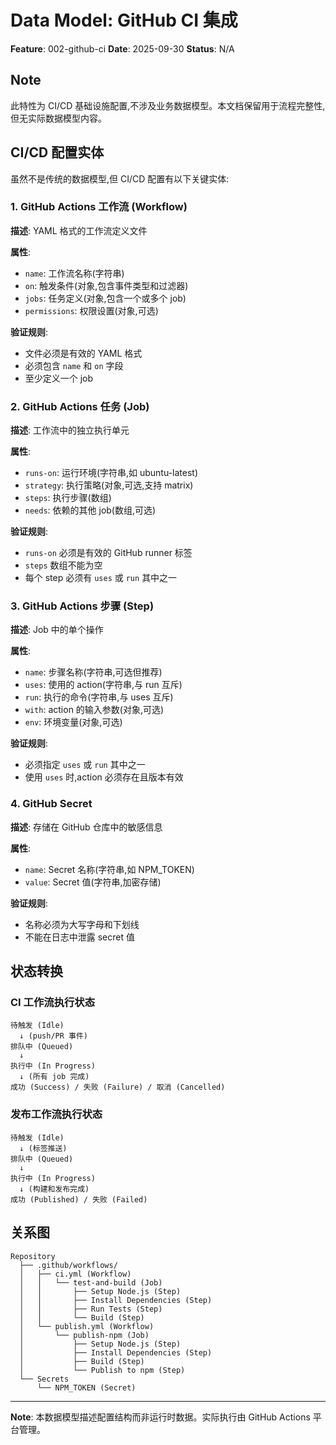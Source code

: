 # Data Model: GitHub CI 集成

**Feature**: 002-github-ci
**Date**: 2025-09-30
**Status**: N/A

## Note
此特性为 CI/CD 基础设施配置,不涉及业务数据模型。本文档保留用于流程完整性,但无实际数据模型内容。

## CI/CD 配置实体

虽然不是传统的数据模型,但 CI/CD 配置有以下关键实体:

### 1. GitHub Actions 工作流 (Workflow)
**描述**: YAML 格式的工作流定义文件

**属性**:
- `name`: 工作流名称(字符串)
- `on`: 触发条件(对象,包含事件类型和过滤器)
- `jobs`: 任务定义(对象,包含一个或多个 job)
- `permissions`: 权限设置(对象,可选)

**验证规则**:
- 文件必须是有效的 YAML 格式
- 必须包含 `name` 和 `on` 字段
- 至少定义一个 job

### 2. GitHub Actions 任务 (Job)
**描述**: 工作流中的独立执行单元

**属性**:
- `runs-on`: 运行环境(字符串,如 ubuntu-latest)
- `strategy`: 执行策略(对象,可选,支持 matrix)
- `steps`: 执行步骤(数组)
- `needs`: 依赖的其他 job(数组,可选)

**验证规则**:
- `runs-on` 必须是有效的 GitHub runner 标签
- `steps` 数组不能为空
- 每个 step 必须有 `uses` 或 `run` 其中之一

### 3. GitHub Actions 步骤 (Step)
**描述**: Job 中的单个操作

**属性**:
- `name`: 步骤名称(字符串,可选但推荐)
- `uses`: 使用的 action(字符串,与 run 互斥)
- `run`: 执行的命令(字符串,与 uses 互斥)
- `with`: action 的输入参数(对象,可选)
- `env`: 环境变量(对象,可选)

**验证规则**:
- 必须指定 `uses` 或 `run` 其中之一
- 使用 `uses` 时,action 必须存在且版本有效

### 4. GitHub Secret
**描述**: 存储在 GitHub 仓库中的敏感信息

**属性**:
- `name`: Secret 名称(字符串,如 NPM_TOKEN)
- `value`: Secret 值(字符串,加密存储)

**验证规则**:
- 名称必须为大写字母和下划线
- 不能在日志中泄露 secret 值

## 状态转换

### CI 工作流执行状态
```
待触发 (Idle)
  ↓ (push/PR 事件)
排队中 (Queued)
  ↓
执行中 (In Progress)
  ↓ (所有 job 完成)
成功 (Success) / 失败 (Failure) / 取消 (Cancelled)
```

### 发布工作流执行状态
```
待触发 (Idle)
  ↓ (标签推送)
排队中 (Queued)
  ↓
执行中 (In Progress)
  ↓ (构建和发布完成)
成功 (Published) / 失败 (Failed)
```

## 关系图

```
Repository
  ├── .github/workflows/
  │   ├── ci.yml (Workflow)
  │   │   └── test-and-build (Job)
  │   │       ├── Setup Node.js (Step)
  │   │       ├── Install Dependencies (Step)
  │   │       ├── Run Tests (Step)
  │   │       └── Build (Step)
  │   └── publish.yml (Workflow)
  │       └── publish-npm (Job)
  │           ├── Setup Node.js (Step)
  │           ├── Install Dependencies (Step)
  │           ├── Build (Step)
  │           └── Publish to npm (Step)
  └── Secrets
      └── NPM_TOKEN (Secret)
```

---
**Note**: 本数据模型描述配置结构而非运行时数据。实际执行由 GitHub Actions 平台管理。